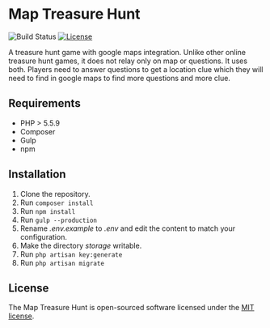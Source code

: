 # Map Treasure Hunt

![Build Status](https://img.shields.io/badge/stage-pre--alpha-red.svg)
[![License](https://img.shields.io/badge/licence-MIT-green.svg)](https://packagist.org/packages/laravel/framework)

A treasure hunt game with google maps integration. Unlike other online treasure hunt games, it does not relay only on map or questions. It uses both. Players need to answer questions to get a location clue which they will need to find in google maps to find more questions and more clue.

## Requirements
- PHP > 5.5.9
- Composer
- Gulp
- npm

## Installation
1. Clone the repository.
2. Run `composer install`
3. Run `npm install`
4. Run `gulp --production`
5. Rename _.env.example_ to _.env_ and edit the content to match your configuration.
6. Make the directory _storage_ writable.
7. Run `php artisan key:generate`
8. Run `php artisan migrate`


## License
The Map Treasure Hunt is open-sourced software licensed under the [MIT license](http://opensource.org/licenses/MIT).
